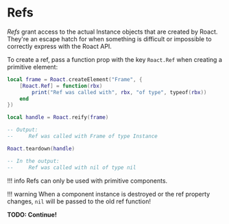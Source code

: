 # Refs
*Refs* grant access to the actual Instance objects that are created by Roact. They're an escape hatch for when something is difficult or impossible to correctly express with the Roact API.

To create a ref, pass a function prop with the key `Roact.Ref` when creating a primitive element:

```lua
local frame = Roact.createElement("Frame", {
	[Roact.Ref] = function(rbx)
		print("Ref was called with", rbx, "of type", typeof(rbx))
	end
})

local handle = Roact.reify(frame)

-- Output:
--     Ref was called with Frame of type Instance

Roact.teardown(handle)

-- In the output:
--     Ref was called with nil of type nil
```

!!! info
	Refs can only be used with primitive components.

!!! warning
	When a component instance is destroyed or the ref property changes, `nil` will be passed to the old ref function!

**TODO: Continue!**